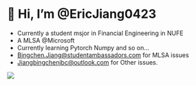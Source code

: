 # 👋 Hi, I’m @EricJiang0423
- Currently a student msjor in Financial Engineering in NUFE
- A MLSA @Microsoft 
- Currently learning Pytorch Numpy and so on...
- Bingchen.Jiang@studentambassadors.com for MLSA issues
- Jiangbingchenjbc@outlook.com for Other issues.

![](https://github-readme-stats.vercel.app/api?username=EricJiang0423)
<!---
01Jiangbingchen/01Jiangbingchen is a ✨ special ✨ repository because its `README.md` (this file) appears on your GitHub profile.
You can click the Preview link to take a look at your changes.
--->
